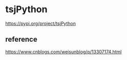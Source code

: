 # tsjPython

https://pypi.org/project/tsjPython

## reference

https://www.cnblogs.com/weisunblog/p/13307174.html
